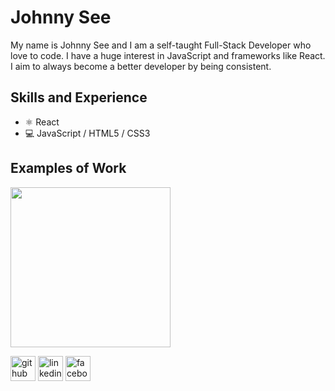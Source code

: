 # Johnny See
My name is Johnny See and I am a self-taught Full-Stack Developer who love to code. I have a huge interest in JavaScript and frameworks like React. I aim to always become a better developer by being consistent.

## Skills and Experience
* ⚛️ React
* 💻 JavaScript / HTML5 / CSS3

## Examples of Work
<img src="" width="256" />

[<img src='https://cdn.jsdelivr.net/npm/simple-icons@3.0.1/icons/github.svg' alt='github' height='40'>](https://github.com/johnnysee)  [<img src='https://cdn.jsdelivr.net/npm/simple-icons@3.0.1/icons/linkedin.svg' alt='linkedin' height='40'>](https://www.linkedin.com/in/johnny-see/)  [<img src='https://cdn.jsdelivr.net/npm/simple-icons@3.0.1/icons/facebook.svg' alt='facebook' height='40'>](https://www.facebook.com/jsee2)  

